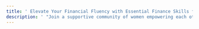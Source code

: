 ```yaml
---
title: ' Elevate Your Financial Fluency with Essential Finance Skills for Women '
description: ' "Join a supportive community of women empowering each other to achieve financial success.'
---
```

